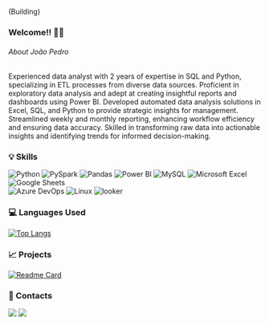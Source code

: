 (Building)

### Welcome!! 👋🌌 

###### About João Pedro

Experienced data analyst with 2 years of expertise in SQL and Python, specializing in ETL processes from diverse data sources. Proficient in exploratory data analysis and adept at creating insightful reports and dashboards using Power BI. Developed automated data analysis solutions in Excel, SQL, and Python to provide strategic insights for management. Streamlined weekly and monthly reporting, enhancing workflow efficiency and ensuring data accuracy. Skilled in transforming raw data into actionable insights and identifying trends for informed decision-making.

### :bulb: Skills
![Python](https://img.shields.io/badge/Python-FFD43B?style=for-the-badge&logo=python&logoColor=blue)
![PySpark](https://img.shields.io/badge/PySpark-FFFFFF?style=for-the-badge&logo=apachespark&logoColor=#E35A16)
![Pandas](https://img.shields.io/badge/Pandas-2C2D72?style=for-the-badge&logo=pandas&logoColor=white)
![Power BI](https://img.shields.io/badge/PowerBI-F2C811?style=for-the-badge&logo=Power%20BI&logoColor=white)
![MySQL](https://img.shields.io/badge/MySQL-005C84?style=for-the-badge&logo=mysql&logoColor=white)
![Microsoft Excel](https://img.shields.io/badge/Microsoft_Excel-217346?style=for-the-badge&logo=microsoft-excel&logoColor=white)
![Google Sheets](https://img.shields.io/badge/Google%20Sheets-34A853?style=for-the-badge&logo=google-sheets&logoColor=white)  
![Azure DevOps](https://img.shields.io/badge/Azure_DevOps-0078D7?style=for-the-badge&logo=azure-devops&logoColor=white)
![Linux](https://img.shields.io/badge/Linux-FCC624.svg?style=for-the-badge&logo=Linux&logoColor=black)
![looker](https://img.shields.io/badge/Looker-4285F4.svg?style=for-the-badge&logo=Looker&logoColor=white)

### 💻 Languages Used

[![Top Langs](https://github-readme-stats.vercel.app/api/top-langs/?username=JoaoPSRocha&layout=compact&show_icons=true&theme=dracula)](https://github.com/anuraghazra/github-readme-stats)  


### 📈 Projects 

[![Readme Card](https://github-readme-stats.vercel.app/api/pin/?username=JoaoPSRocha&repo=Script_conversor_temperaturas.github.io&theme=dark)](https://github.com/anuraghazra/github-readme-stats)


### 📧 Contacts
<div> 
  <a href = "mailto:joaopedro13122221@gmail.com"><img src="https://img.shields.io/badge/Gmail-D14836?style=for-the-badge&logo=gmail&logoColor=white" target="_blank"></a>
  <a href="https://www.linkedin.com/in/joao-rocha-dados" target="_blank"><img src="https://img.shields.io/badge/-LinkedIn-%230077B5?style=for-the-badge&logo=linkedin&logoColor=white" target="_blank"></a> 
</div>


